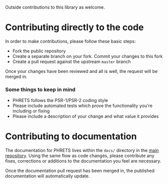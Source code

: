 Outside contributions to this library as welcome.

# Contributing directly to the code

In order to make contributions, please follow these basic steps:

* Fork the public repository
* Create a separate branch on your fork.  Commit your changes to this fork
* Create a pull request against the upstream ```master``` branch

Once your changes have been reviewed and all is well, the request will be merged in.

### Some things to keep in mind

* PHRETS follows the PSR-1/PSR-2 coding style
* Please include automated tests which prove the functionality you're including or fixing
* Please include a description of your change and what value it provides

# Contributing to documentation

The documentation for PHRETS lives within the ```docs/``` directory in the [main repository](http://github.com/troydavisson/PHRETS).  Using the same flow as code changes, please contribute any fixes, corrections or additions to the documentation you feel are necessary.

Once the documentation pull request has been merged in, the published documentation will automatically update.